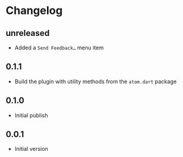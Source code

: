 # Changelog

## unreleased
- Added a `Send Feedback…` menu item

## 0.1.1
- Build the plugin with utility methods from the `atom.dart` package

## 0.1.0
- Initial publish

## 0.0.1
- Initial version
